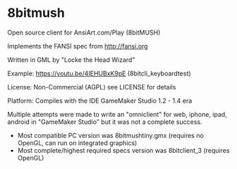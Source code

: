 8bitmush
========

Open source client for AnsiArt.com/Play (8bitMUSH)

Implements the FANSI spec from http://fansi.org


Written in GML by "Locke the Head Wizard"

Example: https://youtu.be/4IEHUBxK9pE (8bitcli_keyboardtest)

License: Non-Commercial (AGPL) see LICENSE for details

Platform: Compiles with the IDE GameMaker Studio 1.2 - 1.4 era

Multiple attempts were made to write an "omniclient" for web, iphone, ipad, android in "GameMaker Studio" but it was not a complete success.  

* Most compatible PC version was 8bitmushtiny.gmx (requires no OpenGL, can run on integrated graphics)
* Most complete/highest required specs version was 8bitclient_3 (requires OpenGL)

